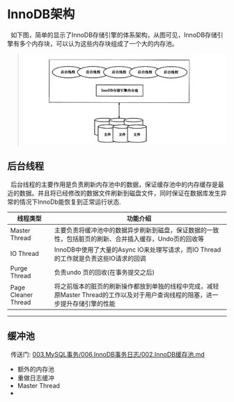 # InnoDB架构
&nbsp;&nbsp;如下图，简单的显示了InnoDB存储引擎的体系架构，从图可见，InnoDB存储引擎有多个内存块，可以认为这些内存块组成了一个大的内存池。
> <img src="./pics/2022-03-13_08-24.png"/>

## 后台线程
&nbsp;&nbsp;后台线程的主要作用是负责刷新内存池中的数据，保证缓存池中的内存缓存是最近的数据。并且将已经修改的数据文件刷新到磁盘文件，同时保证在数据库发生异常的情况下InnoDb能恢复到正常运行状态.

|线程类型|功能介绍|
|---|---|
|Master Thread|主要负责将缓冲池中的数据异步刷新到磁盘，保证数据的一致性，包括脏页的刷新、合并插入缓存，Undo页的回收等|
|IO Thread|InnoDB中使用了大量的Async IO来处理写请求，而IO Thread的工作就是负责这些IO请求的回调|
|Purge Thread|负责undo 页的回收(在事务提交之后)|
|Page Cleaner Thread |将之前版本的脏页的刷新操作都放到单独的线程中完成，减轻原Master Thread的工作以及对于用户查询线程的阻塞，进一步提升存储引擎的性能|

---
## 缓冲池
&nbsp;&nbsp;传送门: [003.MySQL事务/006.InnoDB事务日志/002.InnoDB缓存池.md](../../003.MySQL事务/006.InnoDB事务日志/002.InnoDB缓存池.md)


- 额外的内存池
- 重做日志缓冲
- Master Thread
- 
